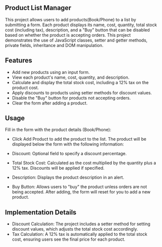 ## Product List Manager

This project allows users to add products(Book/Phone) to a list by submitting a form. Each product displays its name, cost, quantity, total stock cost (including tax), description, and a "Buy" button that can be disabled based on whether the product is accepting orders. This project demonstrates the use of JavaScript classes, setter and getter methods, private fields, inheritance and DOM manipulation.

## Features

- Add new products using an input form.
- View each product's name, cost, quantity, and description.
- Calculate and display the total stock cost, including a 12% tax on the product cost.
- Apply discounts to products using setter methods for discount values.
- Disable the "Buy" button for products not accepting orders.
- Clear the form after adding a product.

## Usage

Fill in the form with the product details (Book/Phone):

- Click Add Product to add the product to the list. The product will be displayed below the form with the following information:

- Discount: Optional field to specify a discount percentage.
- Total Stock Cost: Calculated as the cost multiplied by the quantity plus a 12% tax. Discounts will be applied if specified.
- Description: Displays the product description in an alert.
- Buy Button: Allows users to "buy" the product unless orders are not being accepted.
  After adding, the form will reset for you to add a new product.

## Implementation Details

- Discount Calculation: The project includes a setter method for setting discount values, which adjusts the total stock cost accordingly.
- Tax Calculation: A 12% tax is automatically applied to the total stock cost, ensuring users see the final price for each product.
